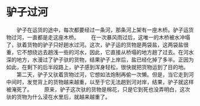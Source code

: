 # 驴子过河
　　驴子在运货的途中，每次都要经过一条河，那条河上架有一座木桥。驴子运货物过河，一直都是走这座木桥。 
　　在一次暴风雨过后，这唯一的木桥被水冲塌了，驮着货物的驴子只好趟水过河。这次，驴子运的货物是两袋盐，这两袋盐很重，它不想绕远去趟浅一些的河水，因此，它直接从桥塌的地方趟了过去。在河水深的地方，水漫过了驴子驮的货物，结果驴子上岸后，盐已经化掉了多半。正因为如此，在剩下的后半段路上，驴子感到浑身轻松，很快就把货物运到了目的地。 
　　第二天，驴子又驮着货物过河，它想如法炮制再偷一次懒。但是，当它走到河中间时，发觉背上的货物越来越重，以至于它无法趟到河对岸，结果，驴子就这样被淹死了。 
　　原来，驴子这次驮的货物是棉花，只是它到死也没弄明白，这次驮的货物为什么浸在水里后，就越来越重了。
 